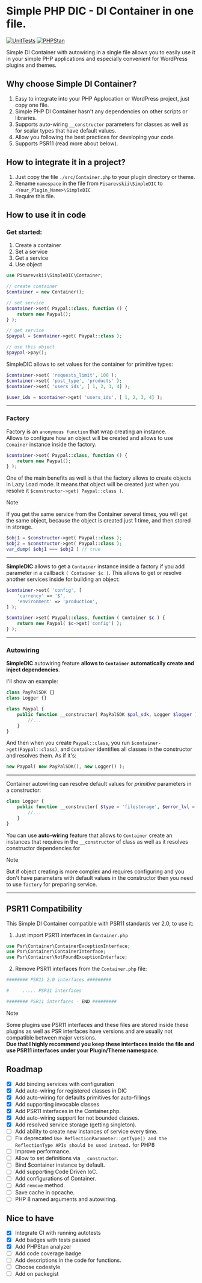 # Simple PHP DIC - DI Container in one file.
[![UnitTests](https://github.com/renakdup/simple-wordpress-dic/actions/workflows/phpunit.yaml/badge.svg)](https://github.com/renakdup/simple-wordpress-dic/actions/workflows/phpunit.yaml)
[![PHPStan](https://github.com/renakdup/simple-wordpress-dic/actions/workflows/phpstan.yaml/badge.svg)](https://github.com/renakdup/simple-wordpress-dic/actions/workflows/phpstan.yaml)



Simple DI Container with autowiring in a single file allows you to easily use it in your simple PHP applications and especially convenient for WordPress plugins and themes. 

## Why choose Simple DI Container?
1. Easy to integrate into your PHP Applocation or WordPress project, just copy one file.
2. Simple PHP DI Container hasn't any dependencies on other scripts or libraries.
3. Supports auto-wiring `__constructor` parameters for classes as well as for scalar types that have default values.
4. Allow you following the best practices for developing your code.
5. Supports PSR11 (read more about below).

## How to integrate it in a project?
1. Just copy the file `./src/Container.php` to your plugin directory or theme.
2. Rename `namespace` in the file from `Pisarevskii\SimpleDIC` to `<Your_Plugin_Name>\SimpleDIC`
3. Require this file.

## How to use it in code

### Get started:

1. Create a container
2. Set a service
3. Get a service
4. Use object
```php
use Pisarevskii\SimpleDIC\Container;

// create container
$container = new Container();

// set service
$container->set( Paypal::class, function () {
    return new Paypal();
} );

// get service
$paypal = $container->get( Paypal::class );

// use this object
$paypal->pay();
```

SimpleDIC allows to set values for the container for primitive types:
```php
$container->set( 'requests_limit', 100 );
$container->set( 'post_type', 'products' );
$container->set( 'users_ids', [ 1, 2, 3, 4] );

$user_ids = $container->get( 'users_ids', [ 1, 2, 3, 4] );
```
---

### Factory
Factory is an `anonymous function` that wrap creating an instance.  
Allows to configure how an object will be created and allows to use `Conainer` instance inside the factory.

```php
$container->set( Paypal::class, function () {
    return new Paypal();
} );
```

One of the main benefits as well is that the factory allows to create objects in Lazy Load mode. It means that object will be created just when you resolve it `$constructor->get( Paypal::class )`.

> [!NOTE]  
> If you get the same service from the Container several times, you will get the same object, because the object is created just 1 time, and then stored in storage.
> ```php
> $obj1 = $constructor->get( Paypal::class );
> $obj2 = $constructor->get( Paypal::class );
> var_dump( $obj1 === $obj2 ) // true
> ```

---

**SimpleDIC** allows to get a `Container` instance inside a factory if you add parameter in a callback `( Container $c )`. This allows to get or resolve another services inside for building an object:
```php
$container->set( 'config', [
    'currency' => '$',
    'environment' => 'production',
] );

$container->set( Paypal::class, function ( Container $c ) {
    return new Paypal( $c->get('config') );
} );
```

---

### Autowiring
**SimpleDIС** autowiring feature **allows to `Container` automatically create and inject dependencies**.

I'll show an example:
```php
class PayPalSDK {}
class Logger {}

class Paypal {
    public function __constructor( PayPalSDK $pal_sdk, Logger $logger ) {
        //...
    }
}
```
And then when you create `Paypal::class`, you run `$container->get(Paypal::class)`, and `Container` identifies all classes in the constructor and resolves them. As if it's:
```php
new Paypal( new PayPalSDK(), new Logger() );
```
---
Container autowiring can resolve default values for *primitive* parameters in a constructor:
```php
class Logger {
    public function __constructor( $type = 'filestorage', $error_lvl = 1 ) {
        //...
    }
}
```

You can use **auto-wiring** feature that allows to `Container` create an instances that requires in the `__constructor` of class as well as it resolves constructor dependencies for 


> [!NOTE]
> But if object creating is more complex and requires configuring and you don't have parameters with default values in the constructor then you need to use `factory` for preparing service.

---


## PSR11 Compatibility
This Simple DI Container compatible with PSR11 standards ver 2.0, to use it:
1. Just import PSR11 interfaces in `Container.php`
```php
use Psr\Container\ContainerExceptionInterface;
use Psr\Container\ContainerInterface;
use Psr\Container\NotFoundExceptionInterface;
```
2. Remove PSR11 interfaces from the `Container.php` file:
```php
######## PSR11 2.0 interfaces #########

#     ..... PSR11 interfaces

######## PSR11 interfaces - END #########
```

> [!NOTE]  
> Some plugins use PSR11 interfaces and these files are stored inside these plugins as well as PSR interfaces have versions and are usually not compatible between major versions.  
> **Due that I highly recommend you keep these interfaces inside the file and use PSR11 interfaces under your Plugin/Theme namespace.**

## Roadmap
- [x] Add binding services with configuration
- [x] Add auto-wiring for registered classes in DIC
- [x] Add auto-wiring for defaults primitives for auto-fillings
- [x] Add supporting invocable classes
- [x] Add PSR11 interfaces in the Container.php.
- [x] Add auto-wiring support for not bounded classes.
- [x] Add resolved service storage (getting singleton).
- [ ] Add ability to create new instances of service every time.
- [ ] Fix deprecated `Use ReflectionParameter::getType() and the ReflectionType APIs should be used instead.` for PHP8
- [ ] Improve performance.
- [ ] Allow to set definitions via `__constructor`.
- [ ] Bind $container instance by default.
- [ ] Add supporting Code Driven IoC.
- [ ] Add configurations of Container.
- [ ] Add `remove` method.
- [ ] Save cache in opcache.
- [ ] PHP 8 named arguments and autowiring.

## Nice to have
- [x] Integrate CI with running autotests
- [x] Add badges with tests passed
- [x] Add PHPStan analyzer
- [ ] Add code coverage badge
- [ ] Add descriptions in the code for functions.
- [ ] Choose codestyle
- [ ] Add on packegist
